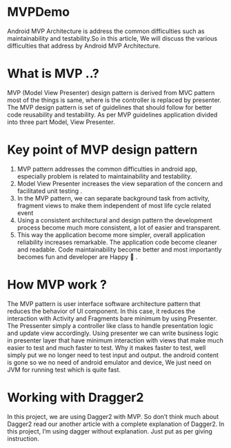 # MVPDemo
Android MVP Architecture is address the common difficulties such as maintainability and testability.So in this article, We will discuss
the various difficulties that address by Android MVP Architecture.
# What is MVP ..?
MVP (Model View Presenter) design pattern is derived from MVC pattern most of the things is same, where is the controller is replaced by presenter. The MVP design pattern is set of guidelines that should follow for better code reusability and testability. As per MVP guidelines application divided into three part Model, View Presenter.
# Key point of MVP design pattern
1. MVP pattern addresses the common difficulties in android app, especially problem is related to maintainability and testability.
2. Model View Presenter increases the view separation of the concern and facilitated unit testing .
3. In the MVP pattern, we can separate background task from activity, fragment views to make them independent of most life cycle related event   
4. Using a consistent architectural and design pattern the development process become much more consistent, a lot of easier and transparent.
5. This way the application become more simpler, overall application reliability increases remarkable. The application code become cleaner and readable. Code maintainability become better and most importantly becomes fun and developer are Happy 🙂 .
# How MVP work ?
The MVP pattern is user interface software architecture pattern that reduces the behavior of UI component. In this case, it reduces the interaction with Activity and Fragments bare minimum by using Presenter. The Pressenter simply a controller like class to handle presentation logic and update view accordingly.  Using presenter we can write business logic in presenter layer that have minimum interaction with views that make much easier to test and much faster to test. Why it makes faster to test, well simply put we no longer need to test input and output. the android content is gone so we no need of android emulator and device, We just need on JVM for running test which is quite fast.
# Working with Dragger2
In this project, we are using Dagger2 with MVP. So don’t think much about Dagger2 read our another article with a complete explanation of Dagger2. In this project, I’m using dagger without explanation. Just put as per giving instruction.
